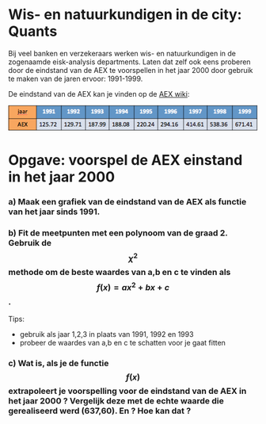 
# Wis- en natuurkundigen in de city: Quants

Bij veel banken en verzekeraars werken wis- en natuurkundigen in de zogenaamde eisk-analysis departments. Laten dat zelf ook eens proberen door de eindstand van de AEX te voorspellen in het jaar 2000 door gebruik te maken van de jaren ervoor: 1991-1999.

De eindstand van de AEX kan je vinden op de [AEX wiki](https://nl.wikipedia.org/wiki/AEX):

![](AEXeindstandTabel.png)

# Opgave: voorspel de AEX einstand in het jaar 2000

### a) Maak een grafiek van de eindstand van de AEX als functie van het jaar sinds 1991.

### b) Fit de meetpunten met een polynoom van de graad 2. Gebruik de $$\chi^2$$ methode om de beste waardes van a,b en c te vinden als $$f(x)=ax^2+bx+c$$.

Tips:
   - gebruik als jaar 1,2,3 in plaats van 1991, 1992 en 1993
   -  probeer de waardes van a,b en c te schatten voor je gaat fitten

### c) Wat is, als je de functie $$f(x)$$ extrapoleert je voorspelling voor de eindstand van de AEX in het jaar 2000 ? Vergelijk deze met de echte waarde die gerealiseerd werd (637,60). En ? Hoe kan dat ?

